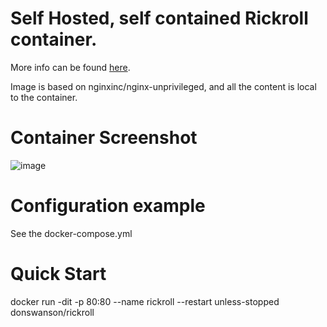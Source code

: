 # Self Hosted, self contained Rickroll container.

More info can be found [here](https://www.youtube.com/watch?v=dQw4w9WgXcQ).

Image is based on nginxinc/nginx-unprivileged, and all the content is local to the container.

# Container Screenshot

![image](https://user-images.githubusercontent.com/4349962/187975538-9b7ec5db-3cf4-4dfa-964c-019eba9e272f.png)

# Configuration example
See the docker-compose.yml

# Quick Start

docker run -dit -p 80:80 --name rickroll --restart unless-stopped donswanson/rickroll
